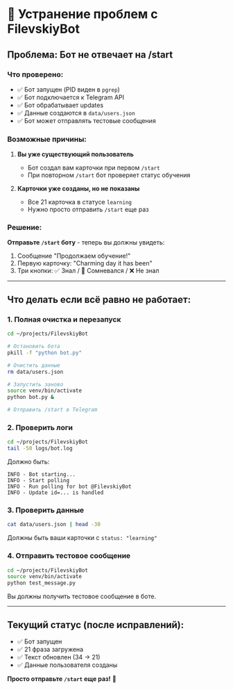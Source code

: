 # 🔧 Устранение проблем с FilevskiyBot

## Проблема: Бот не отвечает на /start

### Что проверено:
- ✅ Бот запущен (PID виден в `pgrep`)
- ✅ Бот подключается к Telegram API
- ✅ Бот обрабатывает updates
- ✅ Данные создаются в `data/users.json`
- ✅ Бот может отправлять тестовые сообщения

### Возможные причины:

1. **Вы уже существующий пользователь**
   - Бот создал вам карточки при первом `/start`
   - При повторном `/start` бот проверяет статус обучения

2. **Карточки уже созданы, но не показаны**
   - Все 21 карточка в статусе `learning`
   - Нужно просто отправить `/start` еще раз

### Решение:

**Отправьте `/start` боту** - теперь вы должны увидеть:

1. Сообщение "Продолжаем обучение!"
2. Первую карточку: "Charming day it has been"
3. Три кнопки: ✅ Знал / 🤔 Сомневался / ❌ Не знал

---

## Что делать если всё равно не работает:

### 1. Полная очистка и перезапуск

```bash
cd ~/projects/FilevskiyBot

# Остановить бота
pkill -f "python bot.py"

# Очистить данные
rm data/users.json

# Запустить заново
source venv/bin/activate
python bot.py &

# Отправить /start в Telegram
```

### 2. Проверить логи

```bash
cd ~/projects/FilevskiyBot
tail -50 logs/bot.log
```

Должно быть:
```
INFO - Bot starting...
INFO - Start polling
INFO - Run polling for bot @FilevskiyBot
INFO - Update id=... is handled
```

### 3. Проверить данные

```bash
cat data/users.json | head -30
```

Должны быть ваши карточки с `status: "learning"`

### 4. Отправить тестовое сообщение

```bash
cd ~/projects/FilevskiyBot
source venv/bin/activate
python test_message.py
```

Вы должны получить тестовое сообщение в боте.

---

## Текущий статус (после исправлений):

- ✅ Бот запущен
- ✅ 21 фраза загружена
- ✅ Текст обновлен (34 → 21)
- ✅ Данные пользователя созданы

**Просто отправьте `/start` еще раз!** 🚀

